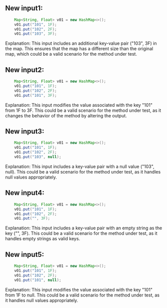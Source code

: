 ## New input1:
```java
    Map<String, Float> v01 = new HashMap<>();
    v01.put("101", 1F);
    v01.put("102", 2F);
    v01.put("103", 3F);
```
Explanation: This input includes an additional key-value pair ("103", 3F) in the map. This ensures that the map has a different size than the original map, which could be a valid scenario for the method under test.

## New input2:
```java
    Map<String, Float> v01 = new HashMap<>();
    v01.put("101", 1F);
    v01.put("102", 2F);
    v01.put("101", 3F);
```
Explanation: This input modifies the value associated with the key "101" from 1F to 3F. This could be a valid scenario for the method under test, as it changes the behavior of the method by altering the output.

## New input3:
```java
    Map<String, Float> v01 = new HashMap<>();
    v01.put("101", 1F);
    v01.put("102", 2F);
    v01.put("103", null);
```
Explanation: This input includes a key-value pair with a null value ("103", null). This could be a valid scenario for the method under test, as it handles null values appropriately.

## New input4:
```java
    Map<String, Float> v01 = new HashMap<>();
    v01.put("101", 1F);
    v01.put("102", 2F);
    v01.put("", 3F);
```
Explanation: This input includes a key-value pair with an empty string as the key ("", 3F). This could be a valid scenario for the method under test, as it handles empty strings as valid keys.

## New input5:
```java
    Map<String, Float> v01 = new HashMap<>();
    v01.put("101", 1F);
    v01.put("102", 2F);
    v01.put("101", null);
```
Explanation: This input modifies the value associated with the key "101" from 1F to null. This could be a valid scenario for the method under test, as it handles null values appropriately.
